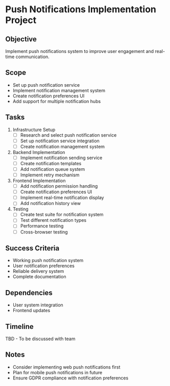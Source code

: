 # Push Notifications Implementation Project

## Objective
Implement push notifications system to improve user engagement and real-time communication.

## Scope
- Set up push notification service
- Implement notification management system
- Create notification preferences UI
- Add support for multiple notification hubs

## Tasks
1. Infrastructure Setup
   - [ ] Research and select push notification service
   - [ ] Set up notification service integration
   - [ ] Create notification management system

2. Backend Implementation
   - [ ] Implement notification sending service
   - [ ] Create notification templates
   - [ ] Add notification queue system
   - [ ] Implement retry mechanism

3. Frontend Implementation
   - [ ] Add notification permission handling
   - [ ] Create notification preferences UI
   - [ ] Implement real-time notification display
   - [ ] Add notification history view

4. Testing
   - [ ] Create test suite for notification system
   - [ ] Test different notification types
   - [ ] Performance testing
   - [ ] Cross-browser testing

## Success Criteria
- Working push notification system
- User notification preferences
- Reliable delivery system
- Complete documentation

## Dependencies
- User system integration
- Frontend updates

## Timeline
TBD - To be discussed with team

## Notes
- Consider implementing web push notifications first
- Plan for mobile push notifications in future
- Ensure GDPR compliance with notification preferences